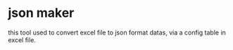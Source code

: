 json maker
========
this tool used to convert excel file to json format datas, via a config table in excel file.
